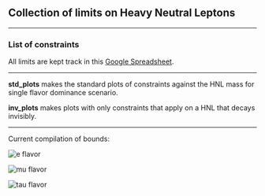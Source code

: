 ## Collection of limits on Heavy Neutral Leptons

---
### List of constraints

All limits are kept track in this [Google Spreadsheet](https://docs.google.com/spreadsheets/d/1p_fslIlThKMOThGl4leporUsogq9TmgXwILntUZOscg/edit?usp=sharing).

---

**std_plots** makes the standard plots of constraints against the HNL mass for single flavor dominance scenario.

**inv_plots** makes plots with only constraints that apply on a HNL that decays invisibly.

---
Current compilation of bounds:

![e flavor](https://github.com/mhostert/LimitsHNL/plots/UeN.png)

![mu flavor](https://github.com/mhostert/LimitsHNL/plots/UmuN.png)

![tau flavor](https://github.com/mhostert/LimitsHNL/plots/UtauN.png)
